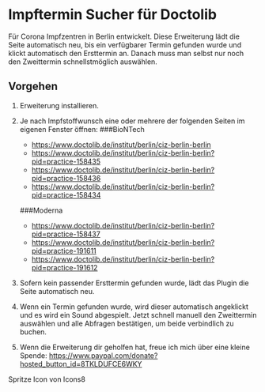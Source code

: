 # Impftermin Sucher für Doctolib

Für Corona Impfzentren in Berlin entwickelt. Diese Erweiterung lädt die Seite automatisch neu, bis ein verfügbarer Termin gefunden wurde und klickt automatisch den Ersttermin an. Danach muss man selbst nur noch den Zweittermin schnellstmöglich auswählen. 

## Vorgehen
1) Erweiterung installieren.
2) Je nach Impfstoffwunsch eine oder mehrere der folgenden Seiten im eigenen Fenster öffnen:
	###BioNTech
	- https://www.doctolib.de/institut/berlin/ciz-berlin-berlin
	- https://www.doctolib.de/institut/berlin/ciz-berlin-berlin?pid=practice-158435
	- https://www.doctolib.de/institut/berlin/ciz-berlin-berlin?pid=practice-158436
	- https://www.doctolib.de/institut/berlin/ciz-berlin-berlin?pid=practice-158434

	###Moderna
	- https://www.doctolib.de/institut/berlin/ciz-berlin-berlin?pid=practice-158437
	- https://www.doctolib.de/institut/berlin/ciz-berlin-berlin?pid=practice-191611
	- https://www.doctolib.de/institut/berlin/ciz-berlin-berlin?pid=practice-191612
3) Sofern kein passender Ersttermin gefunden wurde, lädt das Plugin die Seite automatisch neu.
4) Wenn ein Termin gefunden wurde, wird dieser automatisch angeklickt und es wird ein Sound abgespielt. Jetzt schnell manuell den Zweittermin auswählen und alle Abfragen bestätigen, um beide verbindlich zu buchen.
5) Wenn die Erweiterung dir geholfen hat, freue ich mich über eine kleine Spende:
https://www.paypal.com/donate?hosted_button_id=8TKLDUFCE6WKY

Spritze Icon von Icons8
